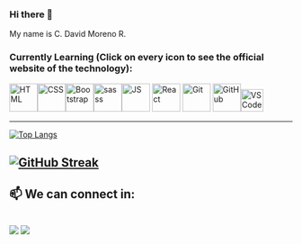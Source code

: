 ### Hi there 👋
My name is C. David Moreno R.
<!--
**DavidMorenoDev/DavidMorenoDev** is a ✨ _special_ ✨ repository because its `README.md` (this file) appears on your GitHub profile.

Here are some ideas to get you started:

- 🔭 I’m currently working on ...
- 🌱 I’m currently learning ...
- 👯 I’m looking to collaborate on ...
- 🤔 I’m looking for help with ...
- 💬 Ask me about ...
- 📫 How to reach me: ...
- 😄 Pronouns: ...
- ⚡ Fun fact: ...


-->

### Currently Learning (Click on every icon to see the official website of the technology):
<a href="https://html.spec.whatwg.org/multipage/" target="_blank"><img src="https://media.giphy.com/media/XAxylRMCdpbEWUAvr8/giphy.gif" alt="HTML" width="50px" /></a><a href="https://www.w3.org/Style/CSS/Overview.en.html" target="_blank"><img src="https://media.giphy.com/media/fsEaZldNC8A1PJ3mwp/giphy.gif" alt="CSS" width="50px" /></a><a href="https://getbootstrap.com/" target="_blank"><img src="https://media3.giphy.com/media/Sr8xDpMwVKOHUWDVRD/giphy.gif?cid=790b7611b25a094dba2c218173442423718a7699313b2677&rid=giphy.gif&ct=s" alt="Bootstrap" width="50px" /></a><a href="https://sass-lang.com/" target="_blank"><img src="https://sass-lang.com/assets/img/logos/logo-b6e1ef6e.svg" alt="sasss" width="50px" /></a><a href="https://www.ecma-international.org/technical-committees/tc39/" target="_blank"><img src="https://media.giphy.com/media/ln7z2eWriiQAllfVcn/giphy.gif" alt="JS" width="50px" /></a> <a href="https://reactjs.org/" target="_blank"><img src="https://media.giphy.com/media/eNAsjO55tPbgaor7ma/giphy.gif" alt="React" width="50px" /></a> <a href="https://git-scm.com/" target="_blank"><img src="https://media.giphy.com/media/kH1DBkPNyZPOk0BxrM/giphy.gif" alt="Git" width="50px" /></a> <a href="https://github.com/" target="_blank"><img src="https://media.giphy.com/media/KzJkzjggfGN5Py6nkT/giphy.gif" alt="GitHub" width="50px" /></a><a href="https://code.visualstudio.com/" target="_blank"><img src="https://media.giphy.com/media/IdyAQJVN2kVPNUrojM/giphy.gif" alt="VSCode" width="40px" /></a>


---
 [![Top Langs](https://github-readme-stats.vercel.app/api/top-langs/?username=DavidMorenoDev&layout=compact)](https://github.com/DavidMorenoDev/github-readme-stats)
 
 [![GitHub Streak](https://github-readme-streak-stats.herokuapp.com?user=DavidMorenoDev&theme=soft-green&date_format=M%20j%5B%2C%20Y%5D)](https://git.io/streak-stats)
---

<h2>📫 We can connect in:</h2><br>

<div> 
 <a href="https://www.linkedin.com/in/cesar-david-moreno-ramirez-fullstack-developer/" target="_blank"><img src="https://img.shields.io/badge/-LinkedIn-%230077B5?style=for-the-badge&logo=linkedin&logoColor=white" target="_blank"></a> 
 <a href = "mailto:cesardaviddev@gmail.com"><img src="https://img.shields.io/badge/-Gmail-%23333?style=for-the-badge&logo=gmail&logoColor=white" target="_blank"></a>
</div>
